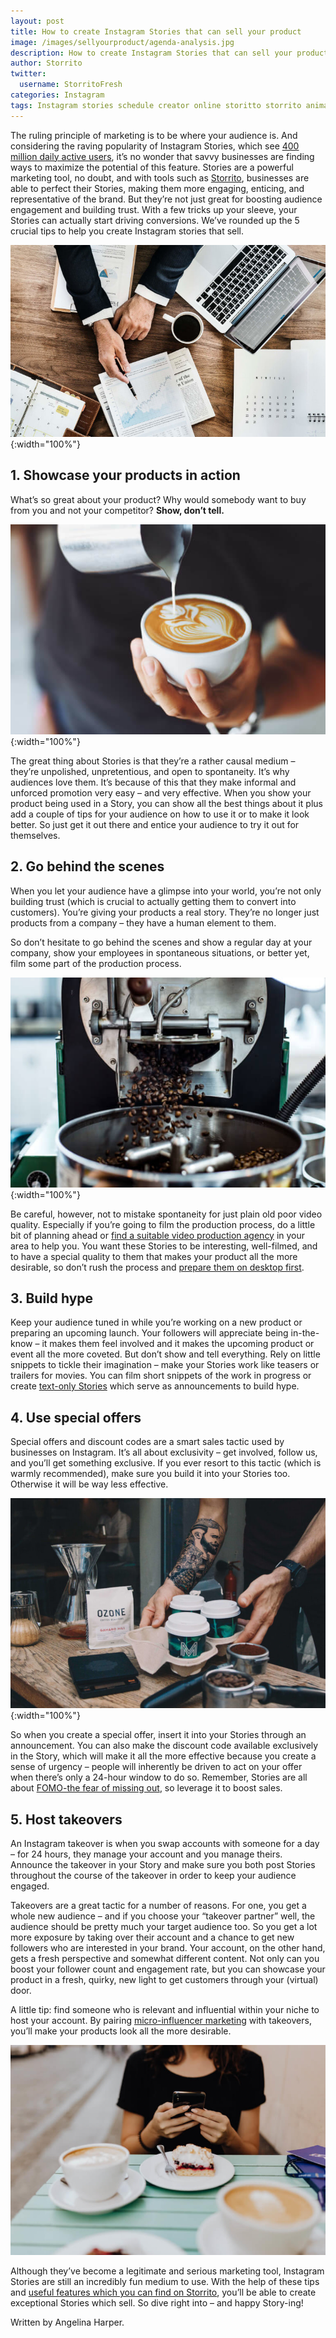 ```yaml
---
layout: post
title: How to create Instagram Stories that can sell your product
image: /images/sellyourproduct/agenda-analysis.jpg
description: How to create Instagram Stories that can sell your product
author: Storrito
twitter:
  username: StorritoFresh
categories: Instagram
tags: Instagram stories schedule creator online storitto storrito animation pc computer desktop mac sticker location fonts
---
```


The ruling principle of marketing is to be where your audience is. And considering the raving popularity of Instagram Stories, which see [400 million daily active users](https://www.statista.com/statistics/730315/instagram-stories-dau/), it’s no wonder that savvy businesses are finding ways to maximize the potential of this feature. Stories are a powerful marketing tool, no doubt, and with tools such as [Storrito](https://storrito.com/), businesses are able to perfect their Stories, making them more engaging, enticing, and representative of the brand. But they’re not just great for boosting audience engagement and building trust. With a few tricks up your sleeve, your Stories can actually start driving conversions. We’ve rounded up the 5 crucial tips to help you create Instagram stories that sell.  

![How to post](/images/sellyourproduct/agenda-analysis.jpg "Storrito Instagram Editor"){:width="100%"}

<!--more-->

## 1. Showcase your products in action
What’s so great about your product? Why would somebody want to buy from you and not your competitor? **Show, don’t tell.**

![How to post](/images/sellyourproduct/art-blur.jpg "Storrito Instagram Editor"){:width="100%"}

The great thing about Stories is that they’re a rather causal medium – they’re unpolished, unpretentious, and open to spontaneity. It’s why audiences love them. It’s because of this that they make informal and unforced promotion very easy – and very effective. When you show your product being used in a Story, you can show all the best things about it plus add a couple of tips for your audience on how to use it or to make it look better. So just get it out there and entice your audience to try it out for themselves.

## 2. Go behind the scenes
When you let your audience have a glimpse into your world, you’re not only building trust (which is crucial to actually getting them to convert into customers). You’re giving your products a real story. They’re no longer just products from a company – they have a human element to them.

So don’t hesitate to go behind the scenes and show a regular day at your company, show your employees in spontaneous situations, or better yet, film some part of the production process.

![How to post](/images/sellyourproduct/gregory-hayes.jpg "Storrito Instagram Editor"){:width="100%"}

Be careful, however, not to mistake spontaneity for just plain old poor video quality. Especially if you’re going to film the production process, do a little bit of planning ahead or [find a suitable video production agency](https://www.designrush.com/agency/video-production) in your area to help you. You want these Stories to be interesting, well-filmed, and to have a special quality to them that makes your product all the more desirable, so don’t rush the process and [prepare them on desktop first](https://blog.storrito.com/instagram/2018/11/06/Prepare-Instagram-Story-on-a-PC.html).

## 3. Build hype

Keep your audience tuned in while you’re working on a new product or preparing an upcoming launch. Your followers will appreciate being in-the-know – it makes them feel involved and it makes the upcoming product or event all the more coveted. But don’t show and tell everything. Rely on little snippets to tickle their imagination – make your Stories work like teasers or trailers for movies. You can film short snippets of the work in progress or create [text-only Stories](https://blog.storrito.com/instagram/2018/05/29/how-to-create-a-text-only-story.html) which serve as announcements to build hype.  

## 4. Use special offers
Special offers and discount codes are a smart sales tactic used by businesses on Instagram. It’s all about exclusivity – get involved, follow us, and you’ll get something exclusive. If you ever resort to this tactic (which is warmly recommended), make sure you build it into your Stories too. Otherwise it will be way less effective.

![How to post](/images/sellyourproduct/salome-watel.jpg "Storrito Instagram Editor"){:width="100%"}

So when you create a special offer, insert it into your Stories through an announcement. You can also make the discount code available exclusively in the Story, which will make it all the more effective because you create a sense of urgency – people will inherently be driven to act on your offer when there’s only a 24-hour window to do so. Remember, Stories are all about [FOMO-the fear of missing out](https://adespresso.com/blog/use-fomo-marketing-social-media), so leverage it to boost sales.

## 5. Host takeovers
An Instagram takeover is when you swap accounts with someone for a day – for 24 hours, they manage your account and you manage theirs. Announce the takeover in your Story and make sure you both post Stories throughout the course of the takeover in order to keep your audience engaged.

Takeovers are a great tactic for a number of reasons. For one, you get a whole new audience – and if you choose your “takeover partner” well, the audience should be pretty much your target audience too. So you get a lot more exposure by taking over their account and a chance to get new followers who are interested in your brand. Your account, on the other hand, gets a fresh perspective and somewhat different content. Not only can you boost your follower count and engagement rate, but you can showcase your product in a fresh, quirky, new light to get customers through your (virtual) door.

A little tip: find someone who is relevant and influential within your niche to host your account. By pairing [micro-influencer marketing](https://www.forbes.com/sites/barrettwissman/2018/03/02/micro-influencers-the-marketing-force-of-the-future/#488652946707) with takeovers, you’ll make your products look all the more desirable.

![How to post](/images/sellyourproduct/kaboompics.jpg "Storrito Instagram Editor")

Although they’ve become a legitimate and serious marketing tool, Instagram Stories are still an incredibly fun medium to use. With the help of these tips and [useful features which you can find on Storrito](https://storrito.com/#features), you’ll be able to create exceptional Stories which sell. So dive right into – and happy Story-ing!

Written by Angelina Harper.
